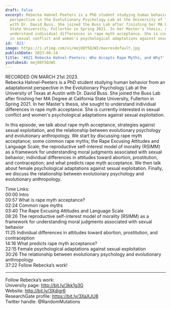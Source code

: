 ```yaml
---
draft: false
excerpt: Rebecka Hahnel-Peeters is a PhD student studying human behavior from an adaptationist
  perspective in the Evolutionary Psychology Lab at the University of Texas at Austin
  with Dr. David Buss. She joined the Buss Lab after finishing her MA Degree at California
  State University, Fullerton in Spring 2021. In her Master's thesis, she sought to
  understand individual differences in rape myth acceptance. She is currently interested
  in sexual conflict and women's psychological adaptations against sexual exploitation.
id: '821'
image: https://i.ytimg.com/vi/mejO8Y5QJWI/maxresdefault.jpg
publishDate: 2023-08-14
title: '#821 Rebecka Hahnel-Peeters: Who Accepts Rape Myths, and Why?'
youtubeid: mejO8Y5QJWI
---
```

RECORDED ON MARCH 21st 2023.  
Rebecka Hahnel-Peeters is a PhD student studying human behavior from an adaptationist perspective in the Evolutionary Psychology Lab at the University of Texas at Austin with Dr. David Buss. She joined the Buss Lab after finishing her MA Degree at California State University, Fullerton in Spring 2021. In her Master's thesis, she sought to understand individual differences in rape myth acceptance. She is currently interested in sexual conflict and women's psychological adaptations against sexual exploitation.

In this episode, we talk about rape myth acceptance, strategies against sexual exploitation, and the relationship between evolutionary psychology and evolutionary anthropology. We start by discussing rape myth acceptance; some common rape myths; the Rape Excusing Attitudes and Language Scale; the reproductive self-interest model of morality (RSIMM) as a framework for understanding moral judgments associated with sexual behavior; individual differences in attitudes toward abortion, prostitution, and contraception; and what predicts rape myth acceptance. We then talk about female psychological adaptations against sexual exploitation. Finally, we discuss the relationship between evolutionary psychology and evolutionary anthropology.

Time Links:  
00:00 Intro  
00:57  What is rape myth acceptance?  
02:24  Common rape myths  
03:40  The Rape Excusing Attitudes and Language Scale  
08:26  The reproductive self-interest model of morality (RSIMM) as a framework for understanding moral judgments associated with sexual behavior  
11:25  Individual differences in attitudes toward abortion, prostitution, and contraception  
14:16  What predicts rape myth acceptance?  
22:15  Female psychological adaptations against sexual exploitation  
30:26  The relationship between evolutionary psychology and evolutionary anthropology  
37:22  Follow Rebecka’s work!

---

Follow Rebecka’s work:  
University page: http://bit.ly/3kk1g3G  
Website: http://bit.ly/3Xdigr6  
ResearchGate profile: https://bit.ly/3XaXJU8  
Twitter handle: @RandomMutations
